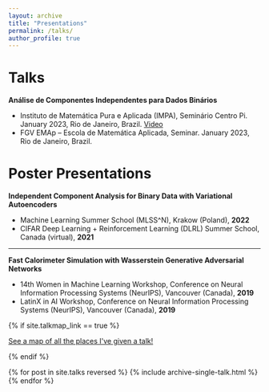 ```yaml
---
layout: archive
title: "Presentations"
permalink: /talks/
author_profile: true
---
```


Talks
=====
**Análise de Componentes Independentes para Dados Binários**
- Instituto de Matemática Pura e Aplicada (IMPA), Seminário Centro Pi. January 2023, Rio de Janeiro, Brazil. [Video](https://www.youtube.com/watch?v=L4PvFaKs_eE&list=PLo4jXE-LdDTQ0Ujvto1jy-XjOKW4Ozs2h)
- FGV EMAp – Escola de Matemática Aplicada, Seminar. January 2023, Rio de Janeiro, Brazil.


Poster Presentations
=====

**Independent Component Analysis for Binary Data with Variational Autoencoders**
- Machine Learning Summer School (MLSS^N), Krakow (Poland), **2022**
- CIFAR Deep Learning + Reinforcement Learning (DLRL) Summer School, Canada (virtual), **2021**

___

**Fast Calorimeter Simulation with Wasserstein Generative Adversarial Networks**
- 14th Women in Machine Learning Workshop, Conference on Neural Information Processing Systems (NeurIPS), Vancouver (Canada), **2019**
- LatinX in AI Workshop, Conference on Neural Information Processing Systems (NeurIPS), Vancouver (Canada), **2019**

{% if site.talkmap_link == true %}

<p style="text-decoration:underline;"><a href="/talkmap.html">See a map of all the places I've given a talk!</a></p>

{% endif %}

{% for post in site.talks reversed %}
  {% include archive-single-talk.html %}
{% endfor %}
